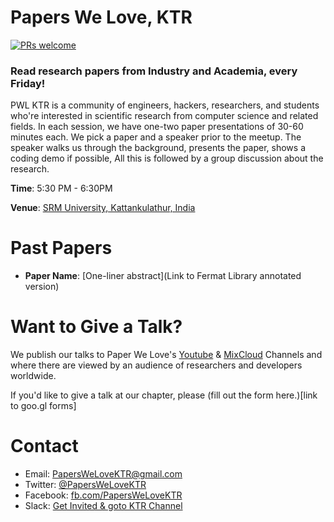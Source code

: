 # Papers We Love, KTR
[![PRs welcome](https://img.shields.io/badge/PRs-welcome-ff69b4.svg)](https://github.com/papers-we-love/kattankulathur/pulls) 
### Read research papers from Industry and Academia, every Friday!
PWL KTR is a community of engineers, hackers, researchers, and students who're interested in scientific research from computer science and related fields. In each session, we have one-two paper presentations of 30-60 minutes each. We pick a paper and a speaker prior to the meetup. The speaker walks us through the background, presents the paper, shows a coding demo if possible, All this is followed by a group discussion about the research.

**Time**: 5:30 PM - 6:30PM

**Venue**: [SRM University, Kattankulathur, India](https://goo.gl/maps/kHXXZa1Ere82)

# Past Papers
- **Paper Name**: [One-liner abstract](Link to Fermat Library annotated version)

# Want to Give a Talk?
We publish our talks to Paper We Love's [Youtube](https://www.youtube.com/user/PapersWeLove) & [MixCloud](https://www.mixcloud.com/paperswelove/) Channels and where there are viewed by an audience of researchers and developers worldwide.

If you'd like to give a talk at our chapter, please (fill out the form here.)[link to goo.gl forms]

# Contact
 * Email: [PapersWeLoveKTR@gmail.com](mailto:PapersWeLoveKTR@gmail.com)
 * Twitter: [@PapersWeLoveKTR](https://twitter.com/paperswelovektr)
 * Facebook: [fb.com/PapersWeLoveKTR](https://www.facebook.com/PapersWeLoveKTR/)
 * Slack: [Get Invited & goto KTR Channel](http://papersweloveslack.herokuapp.com)

